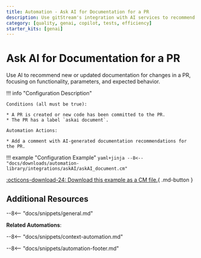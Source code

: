 ```yaml
---
title: Automation - Ask AI for Documentation for a PR
description: Use gitStream's integration with AI services to recommend documentation for the changes in the PR.
category: [quality, genai, copilot, tests, efficiency]
starter_kits: [genai]
---
```

# Ask AI for Documentation for a PR

<!-- --8<-- [start:example]-->
Use AI to recommend new or updated documentation for changes in a PR, focusing on functionality, parameters, and expected behavior.

!!! info "Configuration Description"

    Conditions (all must be true):

    * A PR is created or new code has been committed to the PR.
    * The PR has a label `askai document`.

    Automation Actions:

    * Add a comment with AI-generated documentation recommendations for the PR.

!!! example "Configuration Example"
    ```yaml+jinja
    --8<-- "docs/downloads/automation-library/integrations/askAI/askAI_document.cm"
    ```
    <div class="result" markdown>
        <span>
        [:octicons-download-24: Download this example as a CM file.](/downloads/automation-library/integrations/askAI/askAI_document.cm){ .md-button }
        </span>
    </div>
<!-- --8<-- [end:example]-->

## Additional Resources

--8<-- "docs/snippets/general.md"

**Related Automations**:

--8<-- "docs/snippets/context-automation.md"

--8<-- "docs/snippets/automation-footer.md"
